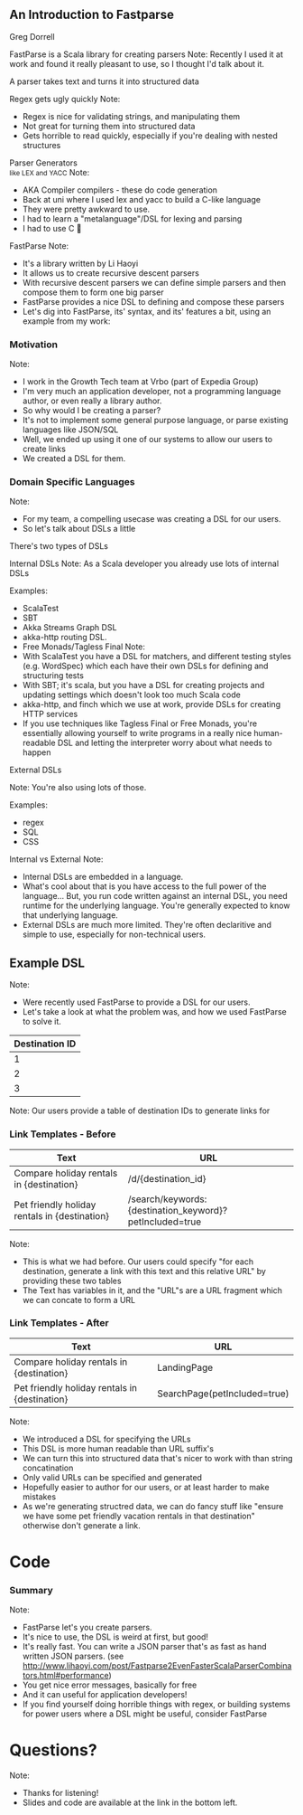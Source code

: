 ## An Introduction to Fastparse

Greg Dorrell  


FastParse is a Scala library for creating parsers
Note:
Recently I used it at work and found it really pleasant to use, so I thought I'd talk about it.


A parser takes text and turns it into structured data


Regex gets ugly quickly
Note:
- Regex is nice for validating strings, and manipulating them
- Not great for turning them into structured data
- Gets horrible to read quickly, especially if you're dealing with nested structures


Parser Generators  
<small>like LEX and YACC</small>
Note:
- AKA Compiler compilers - these do code generation
- Back at uni where I used lex and yacc to build a C-like language
- They were pretty awkward to use. 
- I had to learn a "metalanguage"/DSL for lexing and parsing
- I had to use C 🤞


FastParse
Note:
- It's a library written by Li Haoyi
- It allows us to create recursive descent parsers
- With recursive descent parsers we can define simple parsers and then compose them to form one big parser
- FastParse provides a nice DSL to defining and compose these parsers
- Let's dig into FastParse, its' syntax, and its' features a bit, using an example from my work:



### Motivation
Note:
- I work in the Growth Tech team at Vrbo (part of Expedia Group)
- I'm very much an application developer, not a programming language author, or even really a library author. 
- So why would I be creating a parser?
- It's not to implement some general purpose language, or parse existing languages like JSON/SQL
- Well, we ended up using it one of our systems to allow our users to create links
- We created a DSL for them.



### Domain Specific Languages
Note:
- For my team, a compelling usecase was creating a DSL for our users.
- So let's talk about DSLs a little 


There's two types of DSLs


Internal DSLs
Note:
As a Scala developer you already use lots of internal DSLs


Examples:
- ScalaTest
- SBT
- Akka Streams Graph DSL
- akka-http routing DSL.
- Free Monads/Tagless Final
Note:
- With ScalaTest you have a DSL for matchers, and different testing styles (e.g. WordSpec) which each have their own DSLs for defining and structuring tests
- With SBT; it's scala, but you have a DSL for creating projects and updating settings which doesn't look too much Scala code
- akka-http, and finch which we use at work, provide DSLs for creating HTTP services
- If you use techniques like Tagless Final or Free Monads, you're essentially allowing yourself to write programs in a really nice human-readable DSL and letting the interpreter worry about what needs to happen


External DSLs

Note:
You're also using lots of those.


Examples:

- regex
- SQL
- CSS


Internal vs External
Note:
- Internal DSLs are embedded in a language. 
- What's cool about that is you have access to the full power of the language… But, you run code written against an internal DSL, you need runtime for the underlying language. You're generally expected to know that underlying language.
- External DSLs are much more limited. They're often declaritive and simple to use, especially for non-technical users.



## Example DSL
Note:
- Were recently used FastParse to provide a DSL for our users.
- Let's take a look at what the problem was, and how we used FastParse to solve it.


| Destination ID |
|----------------|
| 1              |
| 2              |
| 3              |

Note:
Our users provide a table of destination IDs to generate links for


### Link Templates - Before

|Text|URL|
|----|---|
|Compare holiday rentals in {destination}|/d/{destination_id}|
|Pet friendly holiday rentals in {destination}|/search/keywords:{destination_keyword}?petIncluded=true|

Note:
- This is what we had before. Our users could specify "for each destination, generate a link with this text and this relative URL" by providing these two tables
- The Text has variables in it, and the "URL"s are a URL fragment which we can concate to form a URL


### Link Templates - After

|Text|URL|
|----|---|
|Compare holiday rentals in {destination}|LandingPage|
|Pet friendly holiday rentals in {destination}|SearchPage(petIncluded=true)|

Note:
- We introduced a DSL for specifying the URLs
- This DSL is more human readable than URL suffix's
- We can turn this into structured data that's nicer to work with than string concatination
- Only valid URLs can be specified and generated
- Hopefully easier to author for our users, or at least harder to make mistakes
- As we're generating structred data, we can do fancy stuff like "ensure we have some pet friendly vacation rentals in that destination" otherwise don't generate a link.



# Code



### Summary
Note:
- FastParse let's you create parsers.
- It's nice to use, the DSL is weird at first, but good!
- It's really fast. You can write a JSON parser that's as fast as hand written JSON parsers. (see http://www.lihaoyi.com/post/Fastparse2EvenFasterScalaParserCombinators.html#performance)
- You get nice error messages, basically for free
- And it can useful for application developers!
- If you find yourself doing horrible things with regex, or building systems for power users where a DSL might be useful, consider FastParse


# Questions?
Note:
- Thanks for listening!
- Slides and code are available at the link in the bottom left.

